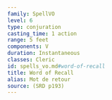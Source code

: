 ```yaml
---
family: SpellVO
level: 6
type: conjuration
casting_time: 1 action
range: 5 feet
components: V
duration: Instantaneous
classes: Cleric
id: spells_vo.md#word-of-recall
title: Word of Recall
alias: Mot de retour
source: (SRD p193)
---
```


